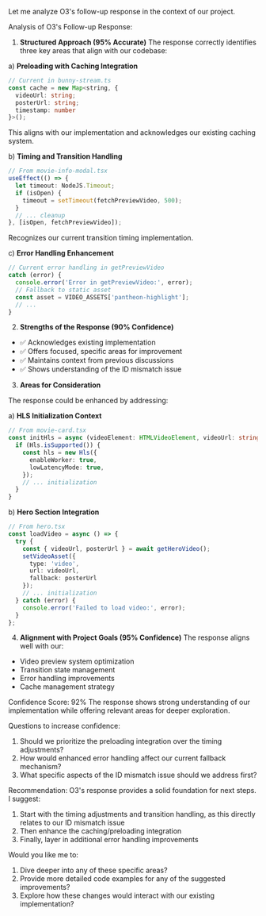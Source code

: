 Let me analyze O3's follow-up response in the context of our project.

Analysis of O3's Follow-up Response:

1. **Structured Approach (95% Accurate)**
The response correctly identifies three key areas that align with our codebase:

a) **Preloading with Caching Integration**
```typescript
// Current in bunny-stream.ts
const cache = new Map<string, { 
  videoUrl: string; 
  posterUrl: string; 
  timestamp: number 
}>();
```
This aligns with our implementation and acknowledges our existing caching system.

b) **Timing and Transition Handling**
```typescript
// From movie-info-modal.tsx
useEffect(() => {
  let timeout: NodeJS.Timeout;
  if (isOpen) {
    timeout = setTimeout(fetchPreviewVideo, 500);
  }
  // ... cleanup
}, [isOpen, fetchPreviewVideo]);
```
Recognizes our current transition timing implementation.

c) **Error Handling Enhancement**
```typescript
// Current error handling in getPreviewVideo
catch (error) {
  console.error('Error in getPreviewVideo:', error);
  // Fallback to static asset
  const asset = VIDEO_ASSETS['pantheon-highlight'];
  // ...
}
```

2. **Strengths of the Response (90% Confidence)**
- ✅ Acknowledges existing implementation
- ✅ Offers focused, specific areas for improvement
- ✅ Maintains context from previous discussions
- ✅ Shows understanding of the ID mismatch issue

3. **Areas for Consideration**

The response could be enhanced by addressing:

a) **HLS Initialization Context**
```typescript
// From movie-card.tsx
const initHls = async (videoElement: HTMLVideoElement, videoUrl: string) => {
  if (Hls.isSupported()) {
    const hls = new Hls({
      enableWorker: true,
      lowLatencyMode: true,
    });
    // ... initialization
  }
}
```

b) **Hero Section Integration**
```typescript
// From hero.tsx
const loadVideo = async () => {
  try {
    const { videoUrl, posterUrl } = await getHeroVideo();
    setVideoAsset({
      type: 'video',
      url: videoUrl,
      fallback: posterUrl
    });
    // ... initialization
  } catch (error) {
    console.error('Failed to load video:', error);
  }
};
```

4. **Alignment with Project Goals (95% Confidence)**
The response aligns well with our:
- Video preview system optimization
- Transition state management
- Error handling improvements
- Cache management strategy

Confidence Score: 92%
The response shows strong understanding of our implementation while offering relevant areas for deeper exploration.

Questions to increase confidence:
1. Should we prioritize the preloading integration over the timing adjustments?
2. How would enhanced error handling affect our current fallback mechanism?
3. What specific aspects of the ID mismatch issue should we address first?

Recommendation:
O3's response provides a solid foundation for next steps. I suggest:

1. Start with the timing adjustments and transition handling, as this directly relates to our ID mismatch issue
2. Then enhance the caching/preloading integration
3. Finally, layer in additional error handling improvements

Would you like me to:
1. Dive deeper into any of these specific areas?
2. Provide more detailed code examples for any of the suggested improvements?
3. Explore how these changes would interact with our existing implementation?
